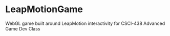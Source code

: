 # LeapMotionGame
WebGL game built around LeapMotion interactivity for CSCI-438 Advanced Game Dev Class
